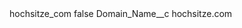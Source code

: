<?xml version="1.0" encoding="UTF-8"?>
<CustomMetadata xmlns="http://soap.sforce.com/2006/04/metadata" xmlns:xsi="http://www.w3.org/2001/XMLSchema-instance" xmlns:xsd="http://www.w3.org/2001/XMLSchema">
    <label>hochsitze_com</label>
    <protected>false</protected>
    <values>
        <field>Domain_Name__c</field>
        <value xsi:type="xsd:string">hochsitze.com</value>
    </values>
</CustomMetadata>
